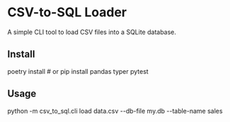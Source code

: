 # CSV-to-SQL Loader

A simple CLI tool to load CSV files into a SQLite database.

## Install
poetry install  # or pip install pandas typer pytest

## Usage
python -m csv_to_sql.cli load data.csv --db-file my.db --table-name sales
